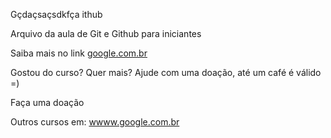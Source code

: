 Gçdaçsaçsdkfça ithub

Arquivo da aula de Git e Github para iniciantes

Saiba mais no link [google.com.br](https://google.com.br)

Gostou do curso? Quer mais? Ajude com uma doação, até um café é válido =)

Faça uma doação

Outros cursos em: [wwww.google.com.br](https://wwww.google.com.br)
